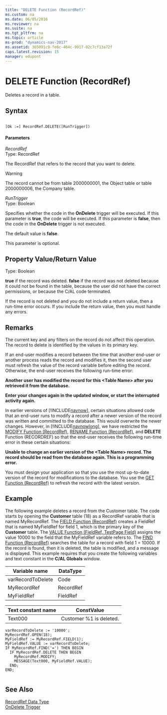 ```yaml
---
title: "DELETE Function (RecordRef)"
ms.custom: na
ms.date: 06/05/2016
ms.reviewer: na
ms.suite: na
ms.tgt_pltfrm: na
ms.topic: article
ms-prod: "dynamics-nav-2017"
ms.assetid: 365091c9-fe6c-464c-9917-02c7cf13a72f
caps.latest.revision: 15
manager: edupont
---
```

# DELETE Function (RecordRef)
Deletes a record in a table.  
  
## Syntax  
  
```  
  
[Ok :=] RecordRef.DELETE([RunTrigger])  
```  
  
#### Parameters  
 *RecordRef*  
 Type: RecordRef  
  
 The RecordRef that refers to the record that you want to delete.  
  
> [!WARNING]  
>  The record cannot be from table 2000000001, the Object table or table 2000000006, the Company table.  
  
 *RunTrigger*  
 Type: Boolean  
  
 Specifies whether the code in the **OnDelete** trigger will be executed. If this parameter is **true**, the code will be executed. If this parameter is **false**, then the code in the **OnDelete** trigger is not executed.  
  
 The default value is **false**.  
  
 This parameter is optional.  
  
## Property Value\/Return Value  
 Type: Boolean  
  
 **true** if the record was deleted. **false** if the record was not deleted because it could not be found in the table, because the user did not have the correct permissions, or because the C\/AL code terminated.  
  
 If the record is not deleted and you do not include a return value, then a run\-time error occurs. If you include the return value, then you must handle any errors.  
  
## Remarks  
 The current key and any filters on the record do not affect this operation. The record to delete is identified by the values in its primary key.  
  
 If an end\-user modifies a record between the time that another end\-user or another process reads the record and modifies it, then the second user must refresh the value of the record variable before editing the record. Otherwise, the end\-user receives the following run\-time error:  
  
 **Another user has modified the record for this \<Table Name\> after you retrieved it from the database.**  
  
 **Enter your changes again in the updated window, or start the interrupted activity again.**  
  
 In earlier versions of [!INCLUDE[navnow](includes/navnow_md.md)], certain situations allowed code that an end\-user runs to modify a record after a newer version of the record was written and committed to the database. This would overwrite the newer changes. However, in [!INCLUDE[navnowlong](includes/navnowlong_md.md)], we have restricted the [MODIFY Function \(RecordRef\)](MODIFY-Function--RecordRef-.md), [RENAME Function \(RecordRef\)](RENAME-Function--RecordRef-.md), and **DELETE** Function \(RECORDREF\) so that the end\-user receives the following run\-time error in these certain situations:  
  
 **Unable to change an earlier version of the \<Table Name\> record. The record should be read from the database again. This is a programming error.**  
  
 You must design your application so that you use the most up\-to\-date version of the record for modifications to the database. You use the [GET Function \(RecordRef\)](GET-Function--RecordRef-.md) to refresh the record with the latest version.  
  
## Example  
 The following example deletes a record from the Customer table. The code starts by opening the **Customer** table \(18\) as a RecordRef variable that is named MyRecordRef. The [FIELD Function \(RecordRef\)](FIELD-Function--RecordRef-.md) creates a FieldRef that is named MyFieldRef for field 1, which is the primary key of the **Customer** table. The [VALUE Function \(FieldRef, TestPage Field\)](VALUE-Function--FieldRef--TestPage-Field-.md) assigns the value 10000 to the field that the MyFieldRef variable refers to. The [FIND Function \(RecordRef\)](FIND-Function--RecordRef-.md) searches the table for a record with field 1 \= 10000. If the record is found, then it is deleted, the table is modified, and a message is displayed. This example requires that you create the following variables and text constant in the **C\/AL Globals** window.  
  
|Variable name|DataType|  
|-------------------|--------------|  
|varRecordToDelete|Code|  
|MyRecordRef|RecordRef|  
|MyFieldRef|FieldRef|  
  
|Text constant name|ConstValue|  
|------------------------|----------------|  
|Text000|Customer %1 is deleted.|  
  
```  
varRecordToDelete := '10000';  
MyRecordRef.OPEN(18);  
MyFieldRef := MyRecordRef.FIELD(1);  
MyFieldRef.VALUE := varRecordToDelete;  
IF MyRecordRef.FIND('=') THEN BEGIN  
  IF MyRecordRef.DELETE THEN BEGIN  
    MyRecordRef.MODIFY;  
    MESSAGE(Text000, MyFieldRef.VALUE);  
  END;  
END;  
  
```  
  
## See Also  
 [RecordRef Data Type](RecordRef-Data-Type.md)   
 [OnDelete Trigger](OnDelete-Trigger.md)